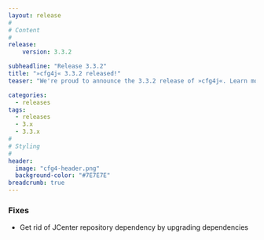 ```yaml
---
layout: release
#
# Content
#
release:
    version: 3.3.2

subheadline: "Release 3.3.2"
title: "»cfg4j« 3.3.2 released!"
teaser: "We're proud to announce the 3.3.2 release of »cfg4j«. Learn more about new features in this article."

categories:
  - releases
tags:
  - releases
  - 3.x
  - 3.3.x
#
# Styling
#
header:
  image: "cfg4-header.png"
  background-color: "#7E7E7E"
breadcrumb: true
---
```


### Fixes
* Get rid of JCenter repository dependency by upgrading dependencies